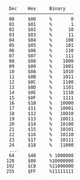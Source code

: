 

     Dec    Hex     Binary
     ────────────────────────
     00     $00     %       0
     01     $01     %       1
     02     $02     %      10
     03     $03     %      11
     04     $04     %     100
     05     $05     %     101
     06     $06     %     110
     07     $07     %     111
     08     $08     %    1000
     09     $09     %    1001
     10     $0A     %    1010
     11     $0B     %    1011
     12     $0C     %    1100
     13     $0D     %    1101
     14     $0E     %    1110
     15     $0F     %    1111
     16     $10     %   10000
     17     $11     %   10001
     18     $12     %   10010
     19     $13     %   10011
     20     $14     %   10100
     21     $15     %   10101
     22     $16     %   10110
     23     $17     %   10111
     24     $18     %   11000
     ...
     64     $40     % 1000000
    128     $80     %10000000
    192     $C0     %11000000
    255     $FF     %11111111
